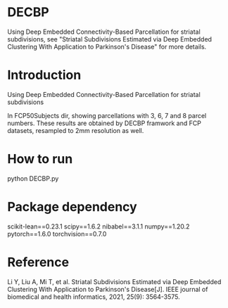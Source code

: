 # DECBP

Using Deep Embedded Connectivity-Based Parcellation for striatal subdivisions, see "Striatal Subdivisions Estimated via Deep Embedded Clustering With Application to Parkinson's Disease" for more details.

# Introduction

Using Deep Embedded Connectivity-Based Parcellation for striatal subdivisions

In FCP50Subjects dir, showing parcellations with 3, 6, 7 and 8 parcel numbers. These results are obtained by DECBP framwork and FCP datasets, resampled to 2mm resolution as well.

# How to run
python DECBP.py

# Package dependency
scikit-lean==0.23.1
scipy==1.6.2
nibabel==3.1.1
numpy==1.20.2
pytorch==1.6.0
torchvision==0.7.0


# Reference
Li Y, Liu A, Mi T, et al. Striatal Subdivisions Estimated via Deep Embedded Clustering With Application to Parkinson's Disease[J]. IEEE journal of biomedical and health informatics, 2021, 25(9): 3564-3575.
